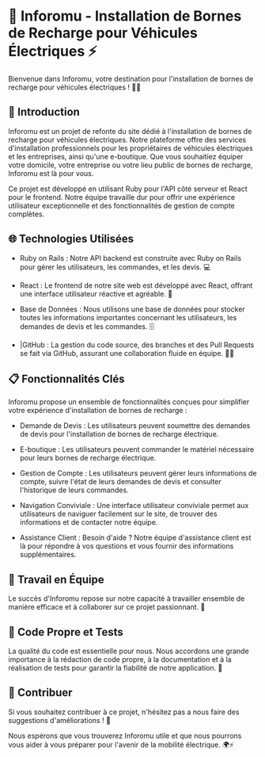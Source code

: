 # 🏡 Inforomu - Installation de Bornes de Recharge pour Véhicules Électriques ⚡
Bienvenue dans Inforomu, votre destination pour l'installation de bornes de recharge pour véhicules électriques ! 🚗💨

## 🚀 Introduction
Inforomu est un projet de refonte du site dédié à l'installation de bornes de recharge pour véhicules électriques. Notre plateforme offre des services d'installation professionnels pour les propriétaires de véhicules électriques et les entreprises, ainsi qu'une e-boutique. Que vous souhaitiez équiper votre domicile, votre entreprise ou votre lieu public de bornes de recharge, Inforomu est là pour vous.

Ce projet est développé en utilisant Ruby pour l'API côté serveur et React pour le frontend. Notre équipe travaille dur pour offrir une expérience utilisateur exceptionnelle et des fonctionnalités de gestion de compte complètes.

## 🌐 Technologies Utilisées
- Ruby on Rails : Notre API backend est construite avec Ruby on Rails pour gérer les utilisateurs, les commandes, et les devis. 💻

- React : Le frontend de notre site web est développé avec React, offrant une interface utilisateur réactive et agréable. 🌟

- Base de Données : Nous utilisons une base de données pour stocker toutes les informations importantes concernant les utilisateurs, les demandes de devis et les commandes. 🗄️

- |GitHub : La gestion du code source, des branches et des Pull Requests se fait via GitHub, assurant une collaboration fluide en équipe. 🧑‍💻

## 📋 Fonctionnalités Clés
Inforomu propose un ensemble de fonctionnalités conçues pour simplifier votre expérience d'installation de bornes de recharge :

- Demande de Devis : Les utilisateurs peuvent soumettre des demandes de devis pour l'installation de bornes de recharge électrique.

- E-boutique : Les utilisateurs peuvent commander le matériel nécessaire pour leurs bornes de recharge électrique.

- Gestion de Compte : Les utilisateurs peuvent gérer leurs informations de compte, suivre l'état de leurs demandes de devis et consulter l'historique de leurs commandes.

- Navigation Conviviale : Une interface utilisateur conviviale permet aux utilisateurs de naviguer facilement sur le site, de trouver des informations et de contacter notre équipe.

- Assistance Client : Besoin d'aide ? Notre équipe d'assistance client est là pour répondre à vos questions et vous fournir des informations supplémentaires.

## 💼 Travail en Équipe
Le succès d'Inforomu repose sur notre capacité à travailler ensemble de manière efficace et à collaborer sur ce projet passionnant. 💪

## 🧹 Code Propre et Tests
La qualité du code est essentielle pour nous. Nous accordons une grande importance à la rédaction de code propre, à la documentation et à la réalisation de tests pour garantir la fiabilité de notre application. 🧪

## 🤝 Contribuer
Si vous souhaitez contribuer à ce projet, n'hésitez pas a nous faire des suggestions d'améliorations ! 🤗


Nous espérons que vous trouverez Inforomu utile et que nous pourrons vous aider à vous préparer pour l'avenir de la mobilité électrique. 🌍⚡
